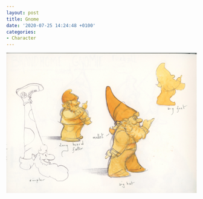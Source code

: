 ```yaml
---
layout: post
title: Gnome
date: '2020-07-25 14:24:48 +0100'
categories:
- Character
---
```

![Gnome sketch](/images/Gnomie_sketches_02.jpg)
